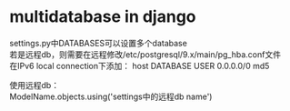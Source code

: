 # multidatabase in django
settings.py中DATABASES可以设置多个database  
若是远程db，则需要在远程修改/etc/postgresql/9.x/main/pg\_hba.conf文件  
在IPv6 local connection下添加：
host  DATABASE  USER  0.0.0.0/0  md5

使用远程db：  
ModelName.objects.using('settings中的远程db name')
